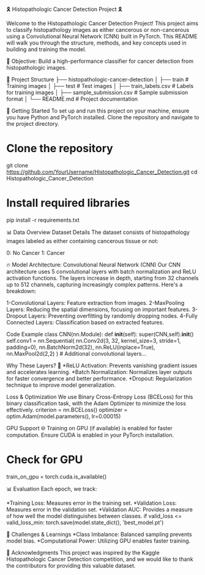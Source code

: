 🎗️ Histopathologic Cancer Detection Project 🎗️


Welcome to the Histopathologic Cancer Detection Project! This project aims to classify histopathology images as either cancerous or non-cancerous using a Convolutional Neural Network (CNN) built in PyTorch. This README will walk you through the structure, methods, and key concepts used in building and training the model.

🌟 Objective: Build a high-performance classifier for cancer detection from histopathologic images.

📁 Project Structure
├── histopathologic-cancer-detection
│   ├── train                 # Training images
│   ├── test                  # Test images
│   ├── train_labels.csv      # Labels for training images
│   ├── sample_submission.csv # Sample submission format
│   └── README.md             # Project documentation


🚀 Getting Started
To set up and run this project on your machine, ensure you have Python and PyTorch installed. Clone the repository and navigate to the project directory.

# Clone the repository
git clone https://github.com/YourUsername/Histopathologic_Cancer_Detection.git
cd Histopathologic_Cancer_Detection

# Install required libraries
pip install -r requirements.txt

📊 Data Overview
Dataset Details
The dataset consists of histopathology images labeled as either containing cancerous tissue or not:

0: No Cancer
1: Cancer

🔥 Model Architecture: Convolutional Neural Network (CNN)
Our CNN architecture uses 5 convolutional layers with batch normalization and ReLU activation functions. The layers increase in depth, starting from 32 channels up to 512 channels, capturing increasingly complex patterns. Here's a breakdown:

1-Convolutional Layers: Feature extraction from images.
2-MaxPooling Layers: Reducing the spatial dimensions, focusing on important features.
3-Dropout Layers: Preventing overfitting by randomly dropping nodes.
4-Fully Connected Layers: Classification based on extracted features.

Code Example
class CNN(nn.Module):
    def __init__(self):
        super(CNN,self).__init__()
        self.conv1 = nn.Sequential(
            nn.Conv2d(3, 32, kernel_size=3, stride=1, padding=0),
            nn.BatchNorm2d(32),
            nn.ReLU(inplace=True),
            nn.MaxPool2d(2,2)
        )
        # Additional convolutional layers...

Why These Layers? 🤖
*ReLU Activation: Prevents vanishing gradient issues and accelerates learning.
*Batch Normalization: Normalizes layer outputs for faster convergence and better performance.
*Dropout: Regularization technique to improve model generalization.

Loss & Optimization
We use Binary Cross-Entropy Loss (BCELoss) for this binary classification task, with the Adam Optimizer to minimize the loss effectively.
criterion = nn.BCELoss()
optimizer = optim.Adam(model.parameters(), lr=0.00015)

GPU Support 🌐
Training on GPU (if available) is enabled for faster computation. Ensure CUDA is enabled in your PyTorch installation.
# Check for GPU
train_on_gpu = torch.cuda.is_available()

📊 Evaluation
Each epoch, we track:

*Training Loss: Measures error in the training set.
*Validation Loss: Measures error in the validation set.
*Validation AUC: Provides a measure of how well the model distinguishes between classes.
if valid_loss <= valid_loss_min:
    torch.save(model.state_dict(), 'best_model.pt')

🤔 Challenges & Learnings
*Class Imbalance: Balanced sampling prevents model bias.
*Computational Power: Utilizing GPU enables faster training.

📑 Acknowledgments
This project was inspired by the Kaggle Histopathologic Cancer Detection competition, and we would like to thank the contributors for providing this valuable dataset.


        

